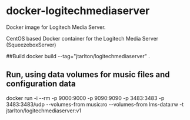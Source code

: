# docker-logitechmediaserver
Docker image for Logitech Media Server.

CentOS based Docker container for the Logitech Media Server (SqueezeboxServer)

##Build
docker build --tag="jtarlton/logitechmediaserver" .

## Run, using data volumes for music files and configuration data
docker run -i --rm -p 9000:9000 -p 9090:9090 -p 3483:3483 -p 3483:3483/udp --volumes-from music:ro --volumes-from lms-data:rw -t jtarlton/logitechmediaserver:v1
